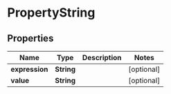 

# PropertyString


## Properties

| Name | Type | Description | Notes |
|------------ | ------------- | ------------- | -------------|
|**expression** | **String** |  |  [optional] |
|**value** | **String** |  |  [optional] |



